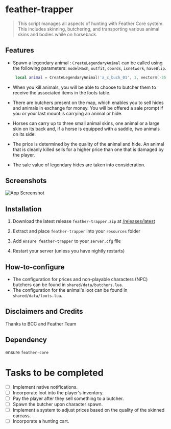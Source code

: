 # feather-trapper

> This script manages all aspects of hunting with Feather Core system. This includes skinning, butchering, and transporting various animal skins and bodies while on horseback.

## Features
- Spawn a legendary animal : ``CreateLegendaryAnimal`` can be called using the following parameters: ``modelHash``, ``outfit``, ``coords``, ``isnetwork``, ``haveBlip``.

    ```lua
     local animal = CreateLegendaryAnimal('a_c_buck_01', 1, vector4(-350.03, 786.39, 115.94, 149.6), true, true)
     ```
    
- When you kill animals, you will be able to choose to butcher them to receive the associated items in the loots table.

- There are butchers present on the map, which enables you to sell hides and animals in exchange for money. You will be offered a sale prompt if you or your last mount is carrying an animal or hide.

- Horses can carry up to three small animal skins, one animal or a large skin on its back and, if a horse is equipped with a saddle, two animals on its side.

- The price is determined by the quality of the animal and hide. An animal that is cleanly killed sells for a higher price than one that is damaged by the player.

- The sale value of legendary hides are taken into consideration.

## Screenshots

![App Screenshot](https://i.ibb.co/30RnbMd/Capture-d-cran-2023-08-14-033703.png)

## Installation
1. Download the latest release `feather-trapper.zip` at [/releases/latest](https://github.com/FeatherFramework/feather-trapper/releases/latest)
2. Extract and place `feather-trapper` into your `resources` folder
3. Add `ensure feather-trapper` to your `server.cfg` file

4. Restart your server (unless you have nightly restarts)

## How-to-configure

- The configuration for prices and non-playable characters (NPC) butchers can be found in `shared/data/butchers.lua`.
- The configuration for the animal's loot can be found in `shared/data/loots.lua`.

## Disclaimers and Credits
Thanks to BCC and Feather Team

## Dependency
ensure `feather-core`

# Tasks to be completed
- [ ] Implement native notifications.
- [ ] Incorporate loot into the player's inventory.
- [ ] Pay the player after they sell something to a butcher.
- [ ] Spawn the butcher upon character spawn.
- [ ] Implement a system to adjust prices based on the quality of the skinned carcass.
- [ ] Incorporate a hunting cart.

